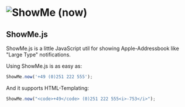 ![ShowMe (now)](https://github.com/johannesboyne/ShowMe.js/raw/master/smJSlogo.png)
============

## ShowMe.js

ShowMe.js is a little JavaScript util for showing Apple-Addressbook like "Large Type" notifications.

Using ShowMe.js is as easy as:

```javascript
ShowMe.now('+49 (0)251 222 555');
```

And it supports HTML-Templating:

```javascript
ShowMe.now("<code>+49</code> (0)251 222 555<i>-753</i>");
```
